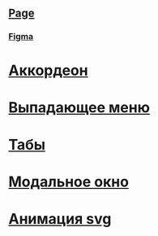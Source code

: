 

  ## [Page]()

  ### [Figma]()


  # [Аккордеон](https://codepen.io/Ruslan-Shketsik/pen/rNPyjaw)

  # [Выпадающее меню](https://codepen.io/Ruslan-Shketsik/pen/abXrZqG)

  # [Табы](https://codepen.io/Ruslan-Shketsik/pen/ExMzLaa)

  # [Модальное окно](https://codepen.io/Ruslan-Shketsik/pen/BabergY)

  # [Анимация svg](https://codepen.io/Ruslan-Shketsik/pen/jORzzON)
